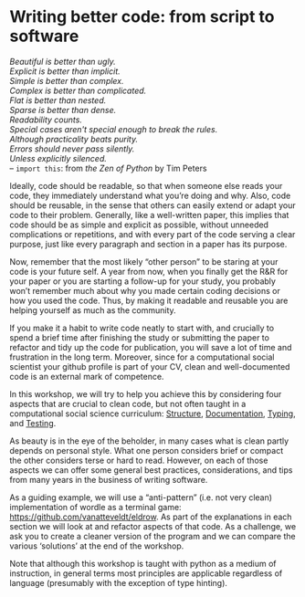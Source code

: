 # Writing better code: from script to software

*Beautiful is better than ugly.*<br/>
*Explicit is better than implicit.*<br/>
*Simple is better than complex.*<br/>
*Complex is better than complicated.*<br/>
*Flat is better than nested.*<br/>
*Sparse is better than dense.*<br/>
*Readability counts.*<br/>
*Special cases aren't special enough to break the rules.*<br/>
*Although practicality beats purity.*<br/>
*Errors should never pass silently.*<br/>
*Unless explicitly silenced.*<br/>
– `import this`: from *the Zen of Python* by Tim Peters

Ideally, code should be readable, so that when someone else reads your code, they immediately understand what you’re doing and why. 
Also, code should be reusable, in the sense that others can easily extend or adapt your code to their problem. 
Generally, like a well-written paper, this implies that code should be as simple and explicit as possible, 
without unneeded complications or repetitions, and with every part of the code serving a clear purpose, 
just like every paragraph and section in a paper has its purpose.

Now, remember that the most likely “other person” to be staring at your code is your future self. 
A year from now, when you finally get the R&R for your paper or you are starting a follow-up for your study, 
you probably won’t remember much about why you made certain coding decisions or how you used the code. 
Thus, by making it readable and reusable you are helping yourself as much as the community. 

If you make it a habit to write code neatly to start with, 
and crucially to spend a brief time after finishing the study or submitting the paper to refactor and tidy up the code for publication, 
you will save a lot of time and frustration in the long term. 
Moreover, since for a computational social scientist your github profile is part of your CV, 
clean and well-documented code is an external mark of competence. 

In this workshop, we will try to help you achieve this by considering four aspects that are crucial to clean code, 
but not often taught in a computational social science curriculum: [Structure](structure.md), [Documentation](documentation.md),
[Typing](typing.md), and [Testing](testing.md). 

As beauty is in the eye of the beholder, in many cases what is clean partly depends on personal style. What one person considers brief or compact the other considers terse or hard to read. However, on each of those aspects we can offer some general best practices, considerations, and tips from many years in the business of writing software. 

As a guiding example, we will use a “anti-pattern” (i.e. not very clean) implementation of wordle as a terminal game: https://github.com/vanatteveldt/eldrow. As part of the explanations in each section we will look at and refactor aspects of that code. As a challenge, we ask you to create a cleaner version of the program and we can compare the various ‘solutions’ at the end of the workshop. 

Note that although this workshop is taught with python as a medium of instruction, in general terms most principles are applicable regardless of language
(presumably with the exception of type hinting).

